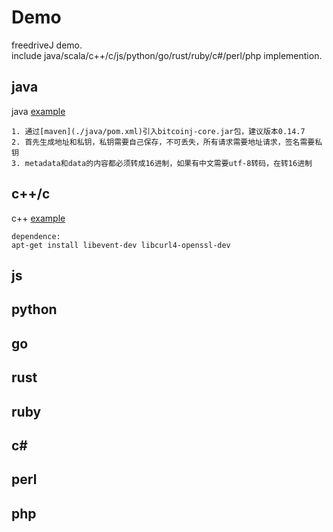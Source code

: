 # Demo 
freedriveJ demo.     
include java/scala/c++/c/js/python/go/rust/ruby/c#/perl/php implemention.
## java
java [example](./java)
```
1. 通过[maven](./java/pom.xml)引入bitcoinj-core.jar包，建议版本0.14.7
2. 首先生成地址和私钥，私钥需要自己保存，不可丢失，所有请求需要地址请求，签名需要私钥
3. metadata和data的内容都必须转成16进制，如果有中文需要utf-8转码，在转16进制
```

## c++/c
c++ [example](./c++)
```
dependence:      
apt-get install libevent-dev libcurl4-openssl-dev
```
## js

## python

## go

## rust

## ruby

## c#

## perl

## php
